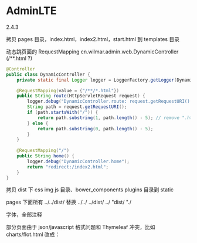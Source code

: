 # AdminLTE

2.4.3

拷贝 pages 目录，index.html，index2.html，start.html 到 templates 目录

动态跳页面的 RequestMapping
cn.wilmar.admin.web.DynamicController
(/**.html ?)
```java
@Controller
public class DynamicController {
    private static final Logger logger = LoggerFactory.getLogger(DynamicController.class);

    @RequestMapping(value = {"/**/*.html"})
    public String route(HttpServletRequest request) {
        logger.debug("DynamicController.route: request.getRequestURI() = {}", request.getRequestURI());
        String path = request.getRequestURI();
        if (path.startsWith("/")) {
            return path.substring(1, path.length() - 5); // remove ".html"
        } else {
            return path.substring(0, path.length() - 5);
        }
    }
    
    @RequestMapping("/")
    public String home() {
        logger.debug("DynamicController.home");
        return "redirect:/index2.html";
    }
}
```

拷贝 dist 下 css img js 目录、bower_components plugins 目录到 static

pages 下面所有 
../../dist/ 替换 ../../
../dist/ ../
"dist/ "./

字体，全部注释
<link rel="stylesheet" href="https://fonts.googleapis.com/css?family=Source+Sans+Pro:300,400,600,700,300italic,400italic,600italic">

部分页面由于 json/javascript 格式问题和 Thymeleaf 冲突，比如 charts/flot.html 改成：
<script th:inline="none">
